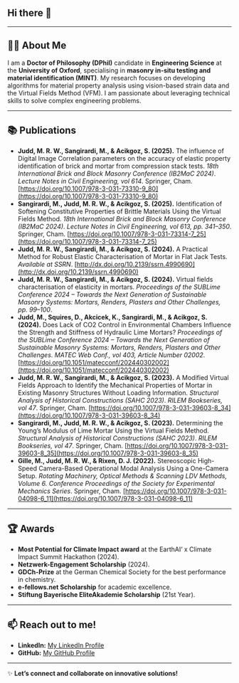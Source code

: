 ## Hi there 👋

<!--
**MilesJudd/MilesJudd** is a ✨ _special_ ✨ repository because its `README.md` (this file) appears on your GitHub profile.

Here are some ideas to get you started:

- 🔭 I’m currently working on ...
- 🌱 I’m currently learning ...
- 👯 I’m looking to collaborate on ...
- 🤔 I’m looking for help with ...
- 💬 Ask me about ...
- 📫 How to reach me: ...
- 😄 Pronouns: ...
- ⚡ Fun fact: ...
-->

---

## 👨‍💻 About Me

I am a **Doctor of Philosophy (DPhil)** candidate in **Engineering Science** at the **University of Oxford**, specialising in **masonry in-situ testing and material identification (MINT)**. My research focuses on developing algorithms for material property analysis using vision-based strain data and the Virtual Fields Method (VFM). I am passionate about leveraging technical skills to solve complex engineering problems.

---

## 📚 Publications

- **Judd, M. R. W., Sangirardi, M., & Acikgoz, S. (2025).** The influence of Digital Image Correlation parameters on the accuracy of elastic property identification of brick and mortar from compression stack tests. *18th International Brick and Block Masonry Conference (IB2MaC 2024)*. *Lecture Notes in Civil Engineering, vol 614*. Springer, Cham. [https://doi.org/10.1007/978-3-031-73310-9_80](https://doi.org/10.1007/978-3-031-73310-9_80)
- **Sangirardi, M., Judd, M. R. W., & Acikgoz, S. (2025).** Identification of Softening Constitutive Properties of Brittle Materials Using the Virtual Fields Method. *18th International Brick and Block Masonry Conference (IB2MaC 2024)*. *Lecture Notes in Civil Engineering, vol 613, pp. 341–350*. Springer, Cham. [https://doi.org/10.1007/978-3-031-73314-7_25](https://doi.org/10.1007/978-3-031-73314-7_25)
- **Judd, M. R. W., Sangirardi, M., & Acikgoz, S. (2024).** A Practical Method for Robust Elastic Characterisation of Mortar in Flat Jack Tests. *Available at SSRN*. [http://dx.doi.org/10.2139/ssrn.4990690](http://dx.doi.org/10.2139/ssrn.4990690)
- **Judd, M. R. W., Sangirardi, M., & Acikgoz, S. (2024).** Virtual fields characterisation of elasticity in mortars. *Proceedings of the SUBLime Conference 2024 – Towards the Next Generation of Sustainable Masonry Systems: Mortars, Renders, Plasters and Other Challenges, pp. 99–100*.
- **Judd, M., Squires, D., Akcicek, K., Sangirardi, M., & Acikgoz, S. (2024).** Does Lack of CO2 Control in Environmental Chambers Influence the Strength and Stiffness of Hydraulic Lime Mortars? *Proceedings of the SUBLime Conference 2024 – Towards the Next Generation of Sustainable Masonry Systems: Mortars, Renders, Plasters and Other Challenges*. *MATEC Web Conf., vol 403, Article Number 02002*. [https://doi.org/10.1051/matecconf/202440302002](https://doi.org/10.1051/matecconf/202440302002)
- **Judd, M. R. W., Sangirardi, M., & Acikgoz, S. (2023).** A Modified Virtual Fields Approach to Identify the Mechanical Properties of Mortar in Existing Masonry Structures Without Loading Information. *Structural Analysis of Historical Constructions (SAHC 2023)*. *RILEM Bookseries, vol 47*. Springer, Cham. [https://doi.org/10.1007/978-3-031-39603-8_34](https://doi.org/10.1007/978-3-031-39603-8_34)
- **Sangirardi, M., Judd, M. R. W., & Acikgoz, S. (2023).** Determining the Young’s Modulus of Lime Mortar Using the Virtual Fields Method. *Structural Analysis of Historical Constructions (SAHC 2023)*. *RILEM Bookseries, vol 47*. Springer, Cham. [https://doi.org/10.1007/978-3-031-39603-8_35](https://doi.org/10.1007/978-3-031-39603-8_35)
- **Gille, M., Judd, M. R. W., & Rixen, D. J. (2022).** Stereoscopic High-Speed Camera-Based Operational Modal Analysis Using a One-Camera Setup. *Rotating Machinery, Optical Methods & Scanning LDV Methods, Volume 6. Conference Proceedings of the Society for Experimental Mechanics Series*. Springer, Cham. [https://doi.org/10.1007/978-3-031-04098-6_11](https://doi.org/10.1007/978-3-031-04098-6_11)
 
---

## 🏆 Awards

- **Most Potential for Climate Impact award** at the EarthAI‘ x Climate Impact Summit Hackathon (2024).
- **Netzwerk-Engagement Scholarship** (2024).  
- **GDCh-Prize** at the German Chemical Society for the best performance in chemistry.  
- **e-fellows.net Scholarship** for academic excellence.  
- **Stiftung Bayerische EliteAkademie Scholarship** (21st Year).  

---

## 📫 Reach out to me!
- **LinkedIn:** [My LinkedIn Profile](https://www.linkedin.com/in/milesjudd)  
- **GitHub:** [My GitHub Profile](https://github.com/MilesJudd)  

---

✨ **Let’s connect and collaborate on innovative solutions!**

